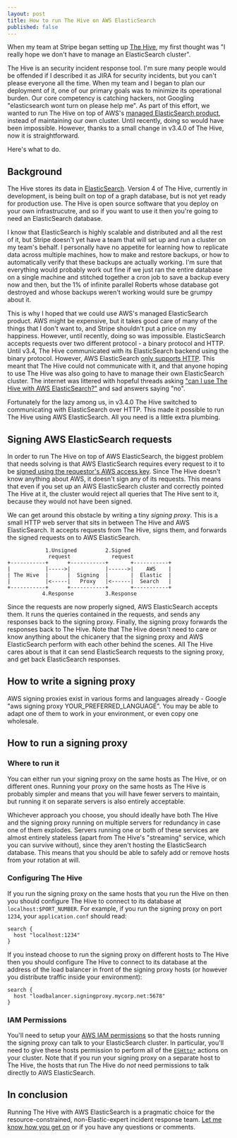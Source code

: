 ```yaml
---
layout: post
title: How to run The Hive on AWS ElasticSearch
published: false
---
```

When my team at Stripe began setting up [The Hive][thehive], my first thought was "I really hope we don't have to manage an ElasticSearch cluster".

The Hive is an security incident response tool. I'm sure many people would be offended if I described it as JIRA for security incidents, but you can't please everyone all the time. When my team and I began to plan our deployment of it, one of our primary goals was to minimize its operational burden. Our core competency is catching hackers, not Googling "elasticsearch wont turn on please help me". As part of this effort, we wanted to run The Hive on top of AWS's [managed ElasticSearch product][awses], instead of maintaining our own cluster. Until recently, doing so would have been impossible. However, thanks to a small change in v3.4.0 of The Hive, now it is straightforward.

Here's what to do.

## Background

The Hive stores its data in [ElasticSearch][es]. Version 4 of The Hive, currently in development, is being built on top of a graph database, but is not yet ready for production use. The Hive is open source software that you deploy on your own infrastrucutre, and so if you want to use it then you're going to need an ElasticSearch database.

I know that ElasticSearch is highly scalable and distributed and all the rest of it, but Stripe doesn't yet have a team that will set up and run a cluster on my team's behalf. I personally have no appetite for learning how to replicate data across multiple machines, how to make and restore backups, or how to automatically verify that these backups are actually working. I'm sure that everything would probably work out fine if we just ran the entire database on a single machine and stitched together a cron job to save a backup every now and then, but the 1% of infinite parallel Roberts whose database got destroyed and whose backups weren't working would sure be grumpy about it.

This is why I hoped that we could use AWS's managed ElasticSearch product. AWS might be expensive, but it takes good care of many of the things that I don't want to, and Stripe shouldn't put a price on my happiness. However, until recently, doing so was impossible. ElasticSearch accepts requests over two different protocol - a binary protocol and HTTP. Until v3.4, The Hive communicated with its ElasticSearch backend using the binary protocol. However, AWS ElasticSearch [only supports HTTP][awshttp]. This meant that The Hive could not communicate with it, and that anyone hoping to use The Hive was also going to have to manage their own ElasticSearch cluster. The internet was littered with hopeful threads asking ["can I use The Hive with AWS ElasticSearch?"][caniuse] and sad answers saying "no".

Fortunately for the lazy among us, in v3.4.0 The Hive switched to communicating with ElasticSearch over HTTP. This made it possible to run The Hive using AWS ElasticSearch. All you need is a little extra plumbing.

## Signing AWS ElasticSearch requests

In order to run The Hive on top of AWS ElasticSearch, the biggest problem that needs solving is that AWS ElasticSearch requires every request to it to be [signed using the requestor's AWS access key][sign]. Since The Hive doesn't know anything about AWS, it doesn't sign any of its requests. This means that even if you set up an AWS ElasticSearch cluster and correctly pointed The Hive at it, the cluster would reject all queries that The Hive sent to it, because they would not have been signed.

We can get around this obstacle by writing a tiny *signing proxy*. This is a small HTTP web server that sits in between The Hive and AWS ElasticSearch. It accepts requests from The Hive, signs them, and forwards the signed requests on to AWS ElasticSearch.

```
            1.Unsigned         2.Signed
             request             request
+-----------+      +-----------+       +-----------+
|           |----->|           |------>|    AWS    |
| The Hive  |      |  Signing  |       |  Elastic  |
|           |<-----|   Proxy   |<------|  Search   |
+-----------+      +-----------+       +-----------+
           4.Response          3.Response
```

Since the requests are now properly signed, AWS ElasticSearch accepts them. It runs the queries contained in the requests, and sends any responses back to the signing proxy. Finally, the signing proxy forwards the responses back to The Hive. Note that The Hive doesn't need to care or know anything about the chicanery that the signing proxy and AWS ElasticSearch perform with each other behind the scenes. All The Hive cares about is that it can send ElasticSearch requests to the signing proxy, and get back ElasticSearch responses.

## How to write a signing proxy

AWS signing proxies exist in various forms and languages already - Google "aws signing proxy YOUR_PREFERRED_LANGUAGE". You may be able to adapt one of them to work in your environment, or even copy one wholesale.

## How to run a signing proxy

### Where to run it

You can either run your signing proxy on the same hosts as The Hive, or on different ones. Running your proxy on the same hosts as The Hive is probably simpler and means that you will have fewer servers to maintain, but running it on separate servers is also entirely acceptable.

Whichever approach you choose, you should ideally have both The Hive and the signing proxy running on multiple servers for redundancy in case one of them explodes. Servers running one or both of these services are almost entirely stateless (apart from The Hive's "streaming" service, which you can survive without), since they aren't hosting the ElasticSearch database. This means that you should be able to safely add or remove hosts from your rotation at will.

### Configuring The Hive

If you run the signing proxy on the same hosts that you run the Hive on then you should configure The Hive to connect to its database at `localhost:$PORT_NUMBER`. For example, if you run the signing proxy on port `1234`, your `application.conf` should read:

```
search {
  host "localhost:1234"
}
```

If you instead choose to run the signing proxy on different hosts to The Hive then you should configure The Hive to connect to its database at the address of the load balancer in front of the signing proxy hosts (or however you distribute traffic inside your environment):

```
search {
  host "loadbalancer.signingproxy.mycorp.net:5678"
}
```

### IAM Permissions

You'll need to setup your [AWS IAM permissions][iam] so that the hosts running the signing proxy can talk to your ElasticSearch cluster. In particular, you'll need to give these hosts permission to perform all of the [`ESHttp*`][es-actions] actions on your cluster. Note that if you run your signing proxy on a separate host to The Hive, the hosts that run The Hive do *not* need permissions to talk directly to AWS ElasticSearch.

## In conclusion

Running The Hive with AWS ElasticSearch is a pragmatic choice for the resource-constrained, non-Elastic-expert incident response team. [Let me know how you get on][twitter] or if you have any questions or comments.

[es-actions]: https://docs.aws.amazon.com/elasticsearch-service/latest/developerguide/es-ac.html
[twitter]: https://twitter.com/robjheaton
[iam]: https://docs.aws.amazon.com/elasticsearch-service/latest/developerguide/es-ac.html
[thehive]: https://thehive-project.org/
[sign]: https://docs.aws.amazon.com/general/latest/gr/signing_aws_api_requests.html
[awses]: https://aws.amazon.com/elasticsearch-service/
[es]: https://www.elastic.co/
[awshttp]: https://stackoverflow.com/a/33425725
[caniuse]: https://github.com/TheHive-Project/TheHive/issues/1145
